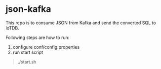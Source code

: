 # json-kafka

This repo is to consume JSON from Kafka and send the converted SQL to IoTDB.

Following steps are how to run:

1. configure conf/config.properties
2. run start script
> ./start.sh


